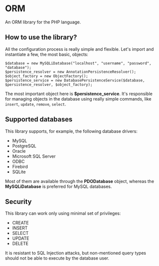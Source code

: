 # ORM
An ORM library for the PHP language.

## How to use the library?
All the configuration process is really simple and flexible. Let's import and instantiate a few, the most basic, objects:

    $database = new MySQLiDatabase("localhost", "username", "password", "database");
    $persistence_resolver = new AnnotationPersistenceResolver();
    $object_factory = new ObjectFactory();
    $persistence_service = new DatabasePersistenceService($database, $persistence_resolver, $object_factory);

The most important object here is __$persistence_service__. It's responsible for managing objects in the database using really simple commands, like `insert`, `update`, `remove`, `select`.

## Supported databases
This library supports, for example, the following database drivers:
- MySQL
- PostgreSQL
- Oracle
- Microsoft SQL Server
- ODBC
- Firebird
- SQLite

Most of them are available through the __PDODatabase__ object, whereas the __MySQLiDatabase__ is preferred for MySQL databases.

## Security
This library can work only using minimal set of privileges:
- CREATE
- INSERT
- SELECT
- UPDATE
- DELETE

It is resistant to SQL Injection attacks, but non-mentioned query types should not be able to execute by the database user.
